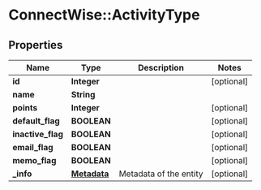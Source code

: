 # ConnectWise::ActivityType

## Properties
Name | Type | Description | Notes
------------ | ------------- | ------------- | -------------
**id** | **Integer** |  | [optional] 
**name** | **String** |  | 
**points** | **Integer** |  | [optional] 
**default_flag** | **BOOLEAN** |  | [optional] 
**inactive_flag** | **BOOLEAN** |  | [optional] 
**email_flag** | **BOOLEAN** |  | [optional] 
**memo_flag** | **BOOLEAN** |  | [optional] 
**_info** | [**Metadata**](Metadata.md) | Metadata of the entity | [optional] 


